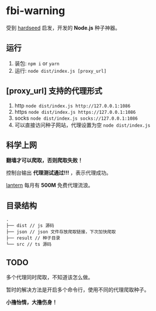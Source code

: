 # fbi-warning

受到 [hardseed](https://github.com/yangyangwithgnu/hardseed) 启发，开发的 **Node.js** 种子神器。


## 运行

1. 装包:  `npm i` or `yarn` 
1. 运行: `node dist/index.js [proxy_url]`

## **[proxy_url]** 支持的代理形式

1. http  `node dist/index.js http://127.0.0.1:1086`
2. https `node dist/index.js https://127.0.0.1:1086`
3. socks `node dist/index.js socks://127.0.0.1:1086`
4. 可以直接访问种子网站，代理设置为空 `node dist/index.js`

## 科学上网

**翻墙才可以爬取，否则爬取失败！**

控制台输出 **代理测试通过!!!** ，表示代理成功。

[lantern](https://github.com/getlantern/lantern) 每月有 **500M** 免费代理流浪。

## 目录结构

```
.
├── dist // js 源码
├── json // json 文件存放爬取链接，下次加快爬取
├── result // 种子目录
└── src // ts 源码
```

## TODO

多个代理同时爬取，不知道该怎么做。

暂时的解决方法是开启多个命令行，使用不同的代理爬取种子。

**小撸怡情，大撸伤身！**

